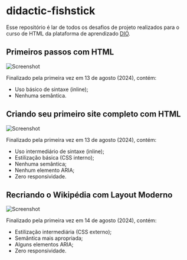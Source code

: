 # didactic-fishstick

Esse repositório é lar de todos os desafios de projeto realizados para o curso de HTML da plataforma de aprendizado [DIO](https://www.dio.me/).

## Primeiros passos com HTML
![Screenshot](https://imgur.com/TGclbTS.png)

Finalizado pela primeira vez em 13 de agosto (2024), contém:

- Uso básico de sintaxe (inline);
- Nenhuma semântica.

## Criando seu primeiro site completo com HTML
![Screenshot](https://imgur.com/PSzyypg.png)

Finalizado pela primeira vez em 13 de agosto (2024), contém:

- Uso intermediário de sintaxe (inline);
- Estilização básica (CSS interno);
- Nenhuma semântica;
- Nenhum elemento ARIA;
- Zero responsividade.

## Recriando o Wikipédia com Layout Moderno
![Screenshot](https://imgur.com/6Fu4Mhp.png)

Finalizado pela primeira vez em 14 de agosto (2024), contém:

- Estilização intermediária (CSS externo);
- Semântica mais apropriada;
- Alguns elementos ARIA;
- Zero responsividade.
